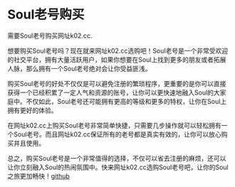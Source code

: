 # Soul老号购买

需要Soul老号购买网址k02.cc.

想要购买Soul老号吗？现在就来网址k02.cc选购吧！Soul老号是一个非常受欢迎的社交平台，拥有大量活跃用户，如果你想要在Soul上找到更多的朋友或者拓展人脉，那么拥有一个Soul老号绝对会让你受益匪浅。

购买Soul老号的好处不仅仅是可以避免注册的繁琐程序，更重要的是你可以直接获得一个已经积累了一定人气和资源的账号，让你可以更快速地融入Soul的大家庭中。不仅如此，Soul老号还可能拥有更高的等级和更多的特权，让你在Soul上拥有更好的体验。

在网址k02.cc上购买Soul老号非常简单快捷，只需要几步操作就可以轻松拥有一个Soul老号。而且网址k02.cc保证所有的老号都是真实有效的，让你可以放心购买并且使用。

总之，购买Soul老号是一个非常值得的选择，不仅可以省去注册的麻烦，还可以让你立刻融入Soul的热闹氛围中。快来网址k02.cc选购Soul老号吧，让你的Soul之旅更加畅快！[github](https://github.com)